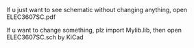 If  u just want to see schematic without changing anything, open ELEC3607SC.pdf  

If u want to change something, plz import Mylib.lib, then open ELEC3607SC.sch by KiCad

